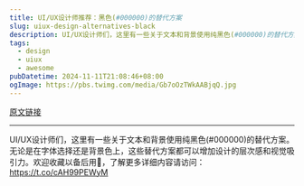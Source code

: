 ```yaml
---
title: UI/UX设计师推荐：黑色(#000000)的替代方案
slug: uiux-design-alternatives-black
description: UI/UX设计师们，这里有一些关于文本和背景使用纯黑色(#000000)的替代方案。无论是在字体选择还是背景色上，这些替代方案都可以增加设计的层次感和视觉吸引力。欢迎收藏以备后用💜，了解更多详细内容请访问：https://t.co/cAH99PEWyM
tags: 
  - design
  - uiux
  - awesome
pubDatetime: 2024-11-11T21:08:46+08:00
ogImage: https://pbs.twimg.com/media/Gb7oOzTWkAABjqQ.jpg
---
```


[原文链接](https://x.com/abmankendrick/status/1855175565172523235?s=12&t=D3VZWD30-f7ylSHW3OdYgQ)

---

UI/UX设计师们，这里有一些关于文本和背景使用纯黑色(#000000)的替代方案。无论是在字体选择还是背景色上，这些替代方案都可以增加设计的层次感和视觉吸引力。欢迎收藏以备后用💜，了解更多详细内容请访问：https://t.co/cAH99PEWyM

